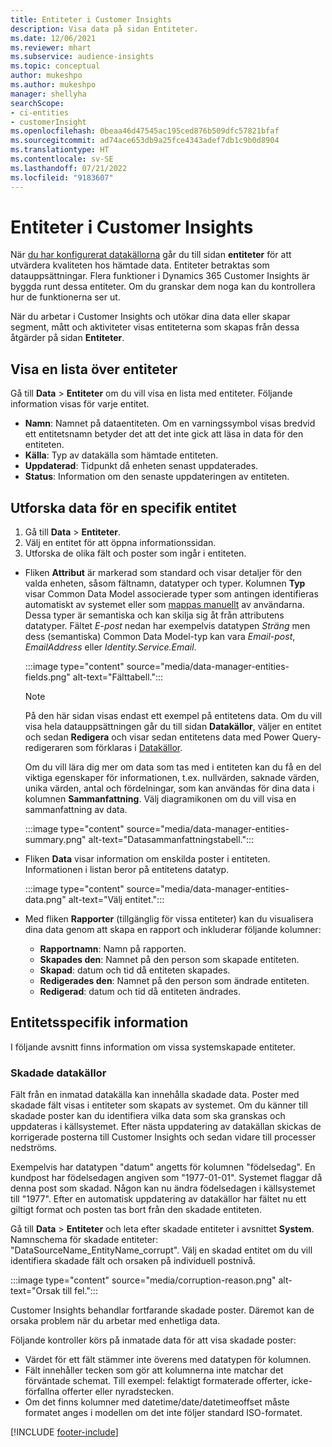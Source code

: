 ```yaml
---
title: Entiteter i Customer Insights
description: Visa data på sidan Entiteter.
ms.date: 12/06/2021
ms.reviewer: mhart
ms.subservice: audience-insights
ms.topic: conceptual
author: mukeshpo
ms.author: mukeshpo
manager: shellyha
searchScope:
- ci-entities
- customerInsight
ms.openlocfilehash: 0beaa46d47545ac195ced876b509dfc57821bfaf
ms.sourcegitcommit: ad74ace653db9a25fce4343adef7db1c9b0d8904
ms.translationtype: HT
ms.contentlocale: sv-SE
ms.lasthandoff: 07/21/2022
ms.locfileid: "9183607"
---
```

# <a name="entities-in-customer-insights"></a>Entiteter i Customer Insights

När [du har konfigurerat datakällorna](data-sources.md) går du till sidan **entiteter** för att utvärdera kvaliteten hos hämtade data. Entiteter betraktas som datauppsättningar. Flera funktioner i Dynamics 365 Customer Insights är byggda runt dessa entiteter. Om du granskar dem noga kan du kontrollera hur de funktionerna ser ut.

När du arbetar i Customer Insights och utökar dina data eller skapar segment, mått och aktiviteter visas entiteterna som skapas från dessa åtgärder på sidan **Entiteter**.

## <a name="view-a-list-of-entities"></a>Visa en lista över entiteter

Gå till **Data** > **Entiteter** om du vill visa en lista med entiteter. Följande information visas för varje entitet.

- **Namn**: Namnet på dataentiteten. Om en varningssymbol visas bredvid ett entitetsnamn betyder det att det inte gick att läsa in data för den entiteten.
- **Källa**: Typ av datakälla som hämtade entiteten.
- **Uppdaterad**: Tidpunkt då enheten senast uppdaterades.
- **Status**: Information om den senaste uppdateringen av entiteten.

## <a name="explore-a-specific-entitys-data"></a>Utforska data för en specifik entitet

1. Gå till **Data** > **Entiteter**.
1. Välj en entitet för att öppna informationssidan.  
1. Utforska de olika fält och poster som ingår i entiteten.

- Fliken **Attribut** är markerad som standard och visar detaljer för den valda enheten, såsom fältnamn, datatyper och typer. Kolumnen **Typ** visar Common Data Model associerade typer som antingen identifieras automatiskt av systemet eller som [mappas manuellt](map-entities.md) av användarna. Dessa typer är semantiska och kan skilja sig åt från attributens datatyper. Fältet *E-post* nedan har exempelvis datatypen *Sträng* men dess (semantiska) Common Data Model-typ kan vara *Email-post*, *EmailAddress* eller *Identity.Service.Email*.

   :::image type="content" source="media/data-manager-entities-fields.png" alt-text="Fälttabell.":::

   > [!NOTE]
   > På den här sidan visas endast ett exempel på entitetens data. Om du vill visa hela datauppsättningen går du till sidan **Datakällor**, väljer en entitet och sedan **Redigera** och visar sedan entitetens data med Power Query-redigeraren som förklaras i [Datakällor](data-sources.md).

   Om du vill lära dig mer om data som tas med i entiteten kan du få en del viktiga egenskaper för informationen, t.ex. nullvärden, saknade värden, unika värden, antal och fördelningar, som kan användas för dina data i kolumnen **Sammanfattning**. Välj diagramikonen om du vill visa en sammanfattning av data.

   :::image type="content" source="media/data-manager-entities-summary.png" alt-text="Datasammanfattningstabell.":::

- Fliken **Data** visar information om enskilda poster i entiteten. Informationen i listan beror på entitetens datatyp.

   :::image type="content" source="media/data-manager-entities-data.png" alt-text="Välj entitet.":::

- Med fliken **Rapporter** (tillgänglig för vissa entiteter) kan du visualisera dina data genom att skapa en rapport och inkluderar följande kolumner:

  - **Rapportnamn**: Namn på rapporten.
  - **Skapades den**: Namnet på den person som skapade entiteten.
  - **Skapad**: datum och tid då entiteten skapades.
  - **Redigerades den**: Namnet på den person som ändrade entiteten.
  - **Redigerad**: datum och tid då entiteten ändrades.

## <a name="entity-specific-information"></a>Entitetsspecifik information

I följande avsnitt finns information om vissa systemskapade entiteter.

### <a name="corrupted-data-sources"></a>Skadade datakällor

Fält från en inmatad datakälla kan innehålla skadade data. Poster med skadade fält visas i entiteter som skapats av systemet. Om du känner till skadade poster kan du identifiera vilka data som ska granskas och uppdateras i källsystemet. Efter nästa uppdatering av datakällan skickas de korrigerade posterna till Customer Insights och sedan vidare till processer nedströms. 

Exempelvis har datatypen &quot;datum&quot; angetts för kolumnen &quot;födelsedag&quot;. En kundpost har födelsedagen angiven som &quot;1977-01-01&quot;. Systemet flaggar då denna post som skadad. Någon kan nu ändra födelsedagen i källsystemet till &quot;1977&quot;. Efter en automatisk uppdatering av datakällor har fältet nu ett giltigt format och posten tas bort från den skadade entiteten.

Gå till **Data** > **Entiteter** och leta efter skadade entiteter i avsnittet **System**. Namnschema för skadade entiteter: &quot;DataSourceName_EntityName_corrupt&quot;. Välj en skadad entitet om du vill identifiera skadade fält och orsaken på individuell postnivå.

   :::image type="content" source="media/corruption-reason.png" alt-text="Orsak till fel.":::

Customer Insights behandlar fortfarande skadade poster. Däremot kan de orsaka problem när du arbetar med enhetliga data.

Följande kontroller körs på inmatade data för att visa skadade poster:

- Värdet för ett fält stämmer inte överens med datatypen för kolumnen.
- Fält innehåller tecken som gör att kolumnerna inte matchar det förväntade schemat. Till exempel: felaktigt formaterade offerter, icke-förfallna offerter eller nyradstecken.
- Om det finns kolumner med datetime/date/datetimeoffset måste formatet anges i modellen om det inte följer standard ISO-formatet.

[!INCLUDE [footer-include](includes/footer-banner.md)]

